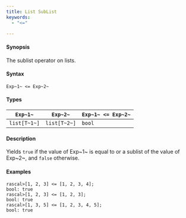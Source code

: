 ```yaml
---
title: List SubList
keywords:
  - "<="

---
```


#### Synopsis

The sublist operator on lists.

#### Syntax

`Exp~1~ <= Exp~2~`

#### Types


| `Exp~1~`     |  `Exp~2~`     | `Exp~1~ <= Exp~2~`  |
| --- | --- | --- |
| `list[T~1~]` |  `list[T~2~]` | `bool`                |


#### Description

Yields `true` if the value of Exp~1~ is equal to or a sublist of the value of Exp~2~,  and `false` otherwise.

#### Examples


```rascal-shell 
rascal>[1, 2, 3] <= [1, 2, 3, 4];
bool: true
rascal>[1, 2, 3] <= [1, 2, 3];
bool: true
rascal>[1, 3, 5] <= [1, 2, 3, 4, 5];
bool: true
```



